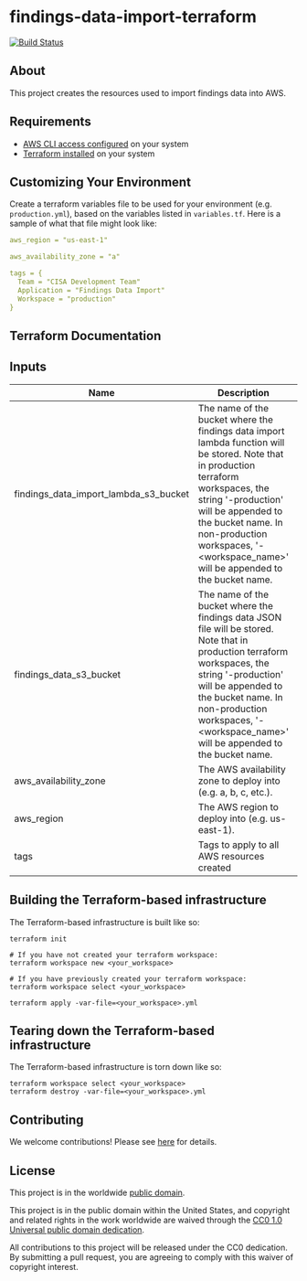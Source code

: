 # findings-data-import-terraform #

[![Build Status](https://travis-ci.com/cisagov/findings-data-import-terraform.svg?branch=develop)](https://travis-ci.com/cisagov/findings-data-import-terraform)

## About ##

This project creates the resources used to import findings data into AWS.

## Requirements ##

* [AWS CLI access
  configured](
  https://docs.aws.amazon.com/cli/latest/userguide/cli-chap-configure.html)
  on your system
* [Terraform installed](
  https://learn.hashicorp.com/terraform/getting-started/install.html)
  on your system

## Customizing Your Environment ##

Create a terraform variables file to be used for your environment (e.g.
  `production.yml`), based on the variables listed in `variables.tf`.
  Here is a sample of what that file might look like:

```yaml
aws_region = "us-east-1"

aws_availability_zone = "a"

tags = {
  Team = "CISA Development Team"
  Application = "Findings Data Import"
  Workspace = "production"
}
```

## Terraform Documentation ##

## Inputs ##

| Name | Description | Type | Default | Required |
|------|-------------|:----:|:-----:|:-----:|
| findings\_data\_import\_lambda\_s3\_bucket | The name of the bucket where the findings data import lambda function will be stored.  Note that in production terraform workspaces, the string '-production' will be appended to the bucket name.  In non-production workspaces, '-<workspace_name>' will be appended to the bucket name. | string | `""` | no |
| findings\_data\_s3\_bucket | The name of the bucket where the findings data JSON file will be stored.  Note that in production terraform workspaces, the string '-production' will be appended to the bucket name.  In non-production workspaces, '-<workspace_name>' will be appended to the bucket name. | string | `""` | no |
| aws\_availability\_zone | The AWS availability zone to deploy into (e.g. a, b, c, etc.). | string | `"a"` | no |
| aws\_region | The AWS region to deploy into (e.g. us-east-1). | string | `"us-east-1"` | no |
| tags | Tags to apply to all AWS resources created | map | `{}` | no |

## Building the Terraform-based infrastructure ##

The Terraform-based infrastructure is built like so:

```console
terraform init

# If you have not created your terraform workspace:
terraform workspace new <your_workspace>

# If you have previously created your terraform workspace:
terraform workspace select <your_workspace>

terraform apply -var-file=<your_workspace>.yml
```

## Tearing down the Terraform-based infrastructure ##

The Terraform-based infrastructure is torn down like so:

```console
terraform workspace select <your_workspace>
terraform destroy -var-file=<your_workspace>.yml
```

## Contributing ##

We welcome contributions!  Please see [here](CONTRIBUTING.md) for
details.

## License ##

This project is in the worldwide [public domain](LICENSE).

This project is in the public domain within the United States, and
copyright and related rights in the work worldwide are waived through
the [CC0 1.0 Universal public domain
dedication](https://creativecommons.org/publicdomain/zero/1.0/).

All contributions to this project will be released under the CC0
dedication. By submitting a pull request, you are agreeing to comply
with this waiver of copyright interest.
